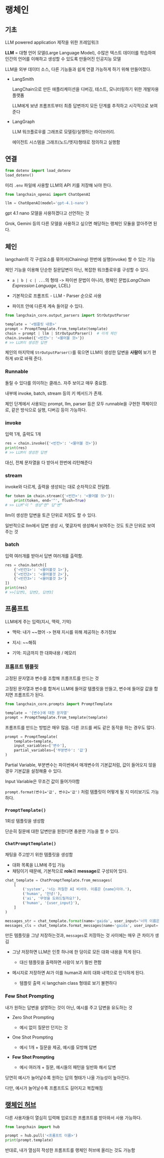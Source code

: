# 랭체인

## 기초

LLM powered application 제작을 위한 프레임워크

**LLM** = 대형 언어 모델(Large Language Model), 수많은 텍스트 데이터를 학습하여 인간의 언어를 이해하고 생성할 수 있도록 만들어진 인공지능 모델

LLM을 외부 데이터 소스, 다른 기능들과 쉽게 연결 가능하게 하기 위해 만들어졌다.

- LangSmith

    LangChain으로 만든 애플리케이션을 디버깅, 테스트, 모니터링하기 위한 개발자용 플랫폼

    LLM에게 보낸 프롬프트부터 최종 답변까지 모든 단계를 추적하고 시각적으로 보여준다

- LangGraph

    LLM 워크플로우를 그래프로 모델링/실행하는 라이브러리.

    에이전트 시스템을 그래프(노드/엣지)형태로 정의하고 실행함

## 연결
```py
from dotenv import load_dotenv
load_dotenv()
```
미리 `.env` 파일에 사용할 LLM의 API 키를 저장해 놔야 한다.

```py
from langchain_openai import ChatOpenAI

llm = ChatOpenAI(model='gpt-4.1-nano')
```
gpt 4.1 nano 모델을 사용하겠다고 선언하는 것

Grok, Gemini 등의 다른 모델을 사용하고 싶으면 해당하는 랭체인 모듈을 깔아주면 된다.

## 체인

langchain의 각 구성요소를 묶어서(Chaining) 한번에 실행(invoke) 할 수 있는 기능

체인 기능을 이용해 단순한 질문답변이 아닌, 복잡한 워크플로우를 구성할 수 있다.

- `a | b | c | ...`의 형태 -> 파이썬 문법이 아니라, 랭체인 문법(*LangChain Expression Language*, LCEL)

- 기본적으로 프롬프트 - LLM - Parser 순으로 사용

- 파이프 안에 다른게 계속 들어갈 수 있다.

```py
from langchain_core.output_parsers import StrOutputParser

template = '<템플릿 내용>'
prompt = PromptTemplate.from_template(template)
chain = prompt | llm | StrOutputParser()  # 이게 체인
chain.invoke({'<빈칸>': '<물어볼 것>'})
# >> LLM이 생성한 답변
```

체인의 마지막에 `StrOutputParser()`를 묶으면 LLM이 생성한 답변을 **사람이** 보기 편하게 str로 바꿔 준다.

### Runnable

돌릴 수 있다를 의미하는 클래스. 자주 보이고 매우 중요함. 

내부에 invoke, batch, stream 등의 키 메서드가 존재.

체인 단계에서 사용되는 prompt, llm, parser 등은 모두 runnable을 구현한 객체이므로, 같은 방식으로 실행, 디버깅 등이 가능하다.

### invoke

입력 1개, 출력도 1개

```py
res = chain.invoke({'<빈칸>': '<물어볼 것>'})
print(res)
# >> LLM이 생성한 답변
```
대신, 전체 문자열을 다 받아서 한번에 리턴해준다

### stream

invoke와 다르게, 출력을 생성되는 대로 순차적으로 전달함.
```py
for token in chain.stream({'<빈칸>': '<물어볼 것>'}):
    print(token, end='^', flush=True)
# >> LLM^이 ^ 생성^한^ 답^변^
```
llm이 생성한 답변을 토큰 단위로 저장도 할 수 있다.

일반적으로 llm에서 답변 생성 시, 몇글자씩 생성해서 보여주는 것도 토큰 단위로 보여주는 것

### batch

입력 여러개를 받아서 답변 여러개를 출력함.

```py
res = chain.batch([
    {'<빈칸1>': '<물어볼것 1>'},
    {'<빈칸2>': '<물어볼것 2>'},
    {'<빈칸3>': '<물어볼것 3>'}
])
print(res)
# >>[답변1, 답변2, 답변3]
```

## 프롬프트

LLM에게 주는 입력(지시, 맥락, 기억)

- 맥락: 내가 ~~했어 -> 현재 지시를 위해 제공하는 추가정보

- 지시: ~~해줘

- 기억: 지금까지 한 대화내용 / 메모리

### 프롬프트 템플릿

고정된 문자열과 변수를 조합해 프롬프트를 만드는 것

고정된 문자열과 변수를 합쳐서 LLM에 들어갈 템플릿을 만들고, 변수에 들어갈 값을 합치면 프롬프트가 된다.

```py
from langchain_core.prompts import PromptTemplate

template = '{변수}에 대한 문자열'
prompt = PromptTemplate.from_template(template)
```
프롬프트를 만드는 방법은 매우 많음. 다른 코드를 써도 같은 동작을 하는 경우도 많다.

```py
prompt = PromptTemplate(
    template=template,
    input_variables=['변수'],
    partial_variables={'부분변수': '값'}
)
```
Partial Variable, 부분변수는 파이썬에서 매개변수의 기본값처럼, 값이 들어오지 않을 경우 기본값을 설정해줄 수 있다.

Input Variable은 무조건 값이 들어가야함

`prompt.format(변수1='값', 변수2='값')` 처럼 템플릿이 어떻게 될 지 미리보기도 가능하다.

### `PromptTemplate()`

1회성 템플릿을 생성함

단순히 질문에 대한 답변만을 원한다면 충분한 기능을 할 수 있다.

### `ChatPromptTemplate()`

채팅을 주고받기 위한 템플릿을 생성함
- 대화 목록을 LLM에 주입 가능
- 채팅이기 때문에, 기본적으로 **role**과 **message**로 구성되어 있다.

```py
chat_template = ChatPromptTemplate.from_messages(
    [
        ('system', '너는 까칠한 AI 비서야. 이름은 {name}이야.'),
        ('human', '안녕!'),
        ('ai', '무엇을 도와드릴까요?'),
        ('human', '{user_input}'),
    ]
)

messages_str = chat_template.format(name='gaida', user_input='너의 이름은 뭐니?')
messages_cls = chat_template.format_messages(name='gaida', user_input='너의 이름은 뭐니?')
```
만든 템플릿을 그냥 저장하는것과, `messages`로 저장하는 것 사이에는 매우 큰 차이가 생김

- 그냥 저장하면 LLM은 인풋 하나에 한 덩이로 모든 대화 내용을 적게 된다.
    - 대신 템플릿을 출력하면 사람이 보기 훨씬 편함

- 메시지로 저장하면 AI가 이를 human과 AI의 대화 내역으로 인식하게 된다.
    - 템플릿 출력 시 langchain class 형태로 보기 불편하다


### Few Shot Prompting

내가 원하는 답변을 설명하는 것이 아닌, 예시를 주고 답변을 유도하는 것

- Zero Shot Prompting
  - 예시 없이 질문만 던지는 것

- One Shot Prompting
  - 예시 1개 + 질문을 제공, 예시를 모방해 답변

- **Few Shot Prompting**
  - 예시 여러개 + 질문, 예시들의 패턴을 일반화 해서 답변

당연히 예시가 늘어날수록 원하는 답의 형태가 나올 가능성이 높아진다.

다만, 예시가 늘어날수록 프롬프트도 길어지고 복잡해짐

## [랭체인 허브](https://smith.langchain.com/hub)

다른 사용자들이 열심히 입력해 업로드한 프롬프트를 받아와서 사용 가능하다.

```py
from langchain import hub

prompt = hub.pull('<프롬프트 이름>')
print(prompt.template)
```
반대로, 내가 열심히 작성한 프롬프트를 랭체인 허브에 올리는 것도 가능함

